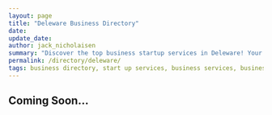 ```yaml
---
layout: page
title: "Deleware Business Directory"
date: 
update_date: 
author: jack_nicholaisen
summary: "Discover the top business startup services in Deleware! Your ultimate guide to launching a successful venture."  
permalink: /directory/deleware/
tags: business directory, start up services, business services, business lawyers, registered agents,
---
```



<h2>Coming Soon...</h2>

